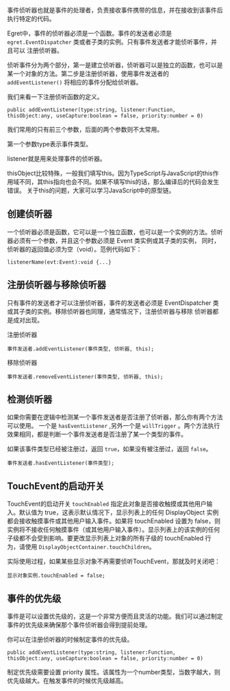 事件侦听器也就是事件的处理者，负责接收事件携带的信息，并在接收到该事件后执行特定的代码。

Egret中，事件的侦听器必须是一个函数。事件的发送者必须是 `egret.EventDispatcher` 类或者子类的实例。只有事件发送者才能侦听事件，并且可以 注册侦听器。

侦听事件分为两个部分，第一是建立侦听器，侦听器可以是独立的函数，也可以是某一个对象的方法。第二步是注册侦听器，使用事件发送者的 `addEventListener()` 将相应的事件分配给侦听器。

我们来看一下注册侦听函数的定义。

```
public addEventListener(type:string, listener:Function, thisObject:any, useCapture:boolean = false, priority:number = 0)
```

我们常用的只有前三个参数，后面的两个参数则不太常用。

第一个参数type表示事件类型。

listener就是用来处理事件的侦听器。

thisObject比较特殊，一般我们填写this。因为TypeScript与JavaScript的this作用域不同，其this指向也会不同。如果不填写this的话，那么编译后的代码会发生错误。 关于this的问题，大家可以学习JavaScript中的原型链。

## 创建侦听器

一个侦听器必须是函数，它可以是一个独立函数，也可以是一个实例的方法。侦听器必须有一个参数，并且这个参数必须是 Event 类实例或其子类的实例， 同时，侦听器的返回值必须为空（void）。范例代码如下：

```
listenerName(evt:Event):void {...}
```

## 注册侦听器与移除侦听器

只有事件的发送者才可以注册侦听器，事件的发送者必须是 EventDispatcher 类或其子类的实例。移除侦听器也同理，通常情况下，注册侦听器与移除 侦听器都是成对出现。

注册侦听器

```
事件发送者.addEventListener(事件类型, 侦听器, this);
```

移除侦听器

```
事件发送者.removeEventListener(事件类型, 侦听器, this);
```

## 检测侦听器

如果你需要在逻辑中检测某一个事件发送者是否注册了侦听器，那么你有两个方法可以使用。 一个是 `hasEventListener` ,另外一个是 `willTrigger` 。两个方法执行效果相同，都是判断一个事件发送者是否注册了某一个类型的事件。

如果该事件类型已经被注册过，返回 `true`，如果没有被注册过，返回 `false`。

```
事件发送者.hasEventListener(事件类型);
```

## TouchEvent的启动开关

TouchEvent的启动开关 `touchEnabled` 指定此对象是否接收触摸或其他用户输入。默认值为 true，这表示默认情况下，显示列表上的任何 DisplayObject 实例都会接收触摸事件或其他用户输入事件。如果将 touchEnabled 设置为 false，则实例将不接收任何触摸事件（或其他用户输入事件）。显示列表上的该实例的任何子级都不会受到影响。要更改显示列表上对象的所有子级的 touchEnabled 行为，请使用 `DisplayObjectContainer.touchChildren`。

实际使用过程，如果某些显示对象不再需要侦听TouchEvent，那就及时关闭吧：
```
显示对象实例.touchEnabled = false;
```

## 事件的优先级

事件是可以设置优先级的，这是一个非常方便而且灵活的功能。我们可以通过制定事件的优先级来确保那个事件侦听器会得到提前处理。

你可以在注册侦听器的时候制定事件的优先级。

```
public addEventListener(type:string, listener:Function, thisObject:any, useCapture:boolean = false, priority:number = 0)
```

制定优先级需要设置 priority 属性。该属性为一个number类型，当数字越大，则优先级越大。在触发事件的时候优先级越高。
 
 

 
  
  

